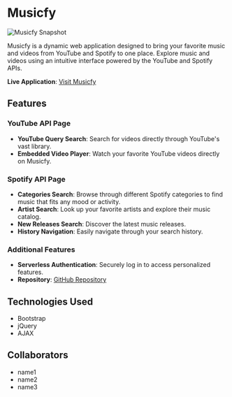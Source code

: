 # Musicfy

![Musicfy Snapshot](snapshot-url)  <!-- Replace 'snapshot-url' with the actual URL of the image snapshot -->

Musicfy is a dynamic web application designed to bring your favorite music and videos from YouTube and Spotify to one place. Explore music and videos using an intuitive interface powered by the YouTube and Spotify APIs.

**Live Application**: [Visit Musicfy](https://febres0492.github.io/musicfy)  <!-- Replace 'live-application-url' with the actual URL -->

## Features

### YouTube API Page
- **YouTube Query Search**: Search for videos directly through YouTube's vast library.
- **Embedded Video Player**: Watch your favorite YouTube videos directly on Musicfy.

### Spotify API Page
- **Categories Search**: Browse through different Spotify categories to find music that fits any mood or activity.
- **Artist Search**: Look up your favorite artists and explore their music catalog.
- **New Releases Search**: Discover the latest music releases.
- **History Navigation**: Easily navigate through your search history.

### Additional Features
- **Serverless Authentication**: Securely log in to access personalized features.
- **Repository**: [GitHub Repository](https://example.com)  <!-- Replace 'https://example.com' with the actual URL -->

## Technologies Used
- Bootstrap
- jQuery
- AJAX

## Collaborators
- name1
- name2
- name3
